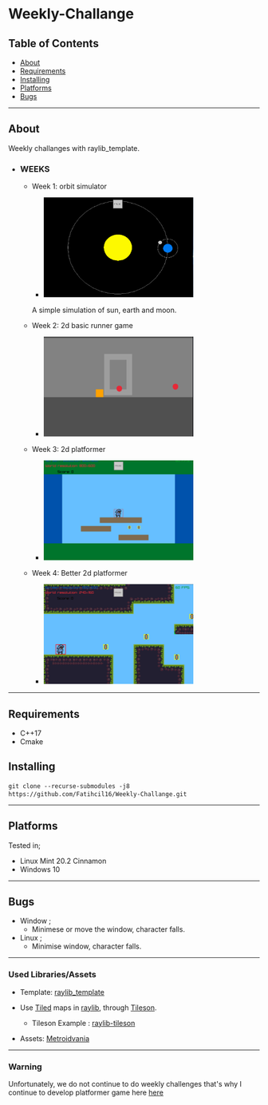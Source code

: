 # Weekly-Challange

## Table of Contents

- [About](#about)
- [Requirements](#requirements)
- [Installing](#installing)
- [Platforms](#platforms)
- [Bugs](#bugs)
---
## About <a name = "about"></a>
Weekly challanges with raylib_template.

- ### WEEKS <a name = "WEEKS"></a>
    - Week 1: orbit simulator
        - <img src="https://github.com/Fatihcil16/Weekly-Challange/blob/master/projectgifs/orbitsim.gif?raw=true" width="300" height="200" />
        A simple simulation of sun, earth and moon.
        
        
    - Week 2: 2d basic runner game
        - <img src="https://github.com/Fatihcil16/Weekly-Challange/blob/master/projectgifs/PlatformGame.gif?raw=true" width="300" height="200" />

    - Week 3: 2d platformer
        - <img src="https://github.com/Fatihcil16/Weekly-Challange/blob/master/projectgifs/Platformer.gif?raw=true" width="300" height="200" />
    
    - Week 4: Better 2d platformer
        - <img src="https://github.com/Fatihcil16/Weekly-Challange/blob/master/projectgifs/BetterPlatformer.gif?raw=true" width="300" height="200" />
---
## Requirements <a name = "requirements"></a>
- C++17
- Cmake

## Installing <a name = "installing"></a>

``` 
git clone --recurse-submodules -j8 https://github.com/Fatihcil16/Weekly-Challange.git
```

---
## Platforms <a name = "platforms"></a>
Tested in;
- Linux Mint 20.2 Cinnamon 
- Windows 10
---
## Bugs <a name = "bugs"></a>
- Window ;
    - Minimese or move the window, character falls.
- Linux ;
    - Minimise window, character falls.

---
### Used Libraries/Assets
- Template:  [raylib_template](https://github.com/Fatihcil16/raylib_template)

- Use [Tiled](https://www.mapeditor.org) maps in [raylib](https://www.raylib.com/), through [Tileson](https://github.com/SSBMTonberry/tileson). 
    - Tileson Example : [raylib-tileson](https://github.com/RobLoach/raylib-tileson)

- Assets: [Metroidvania](https://o-lobster.itch.io/platformmetroidvania-pixel-art-asset-pack)
---
### Warning
Unfortunately, we do not continue to do weekly challenges that's why I continue to develop platformer game here [here](https://github.com/Fatihcil16/raylib-2dplatformer)
